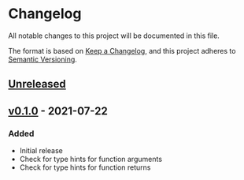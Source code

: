 # Changelog
All notable changes to this project will be documented in this file.

The format is based on [Keep a Changelog](https://keepachangelog.com/en/1.0.0/),
and this project adheres to [Semantic Versioning](https://semver.org/spec/v2.0.0.html).

## [Unreleased]

## [v0.1.0] - 2021-07-22
### Added
- Initial release
- Check for type hints for function arguments
- Check for type hints for function returns

[Unreleased]: https://github.com/gagelarsen/flake8-typehinting/compare/0.1.0...master
[v0.1.0]: https://github.com/gagelarsen/flake8-typehinting/tags/0.1.0
